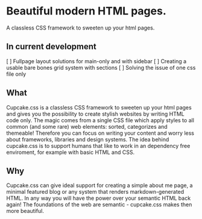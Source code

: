 # Beautiful modern HTML pages.

A classless CSS framework to sweeten up your html pages.

## In current development
[ ] Fullpage layout solutions for main-only and with sidebar
[ ] Creating a usable bare bones grid system with sections
[ ] Solving the issue of one css file only
## What

Cupcake.css is a classless CSS framework to sweeten up your html pages and gives you the possibility to create stylish websites by writing HTML code only. The magic comes from a single CSS file which apply styles to all common (and some rare) web elements: sorted, categorizes and themeable! Therefore you can focus on writing your content and worry less about frameworks, libraries and design systems. The idea behind cupcake.css is to support humans that like to work in an dependency free enviroment, for example with basic HTML and CSS.

## Why

Cupcake.css can give ideal support for creating a simple about me page, a minimal featured blog or any system that renders markdown-generated HTML. In any way you will have the power over your semantic HTML back again! The foundations of the web are semantic - cupcake.css makes then more beautiful.
